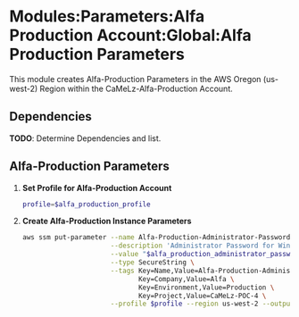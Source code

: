 # Modules:Parameters:Alfa Production Account:Global:Alfa Production Parameters

This module creates Alfa-Production Parameters in the AWS Oregon (us-west-2) Region within the
CaMeLz-Alfa-Production Account.

## Dependencies

**TODO**: Determine Dependencies and list.

## Alfa-Production Parameters

1. **Set Profile for Alfa-Production Account**

    ```bash
    profile=$alfa_production_profile
    ```

1. **Create Alfa-Production Instance Parameters**

    ```bash
    aws ssm put-parameter --name Alfa-Production-Administrator-Password \
                          --description 'Administrator Password for Windows Instances' \
                          --value "$alfa_production_administrator_password" \
                          --type SecureString \
                          --tags Key=Name,Value=Alfa-Production-Administrator-Password \
                                 Key=Company,Value=Alfa \
                                 Key=Environment,Value=Production \
                                 Key=Project,Value=CaMeLz-POC-4 \
                          --profile $profile --region us-west-2 --output text
    ```
